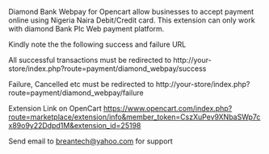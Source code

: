 Diamond Bank Webpay for Opencart allow businesses to accept payment online using Nigeria Naira Debit/Credit card. This extension can only work with diamond Bank Plc Web payment platform.

Kindly note the the following success and failure URL

All successful transactions must be redirected to 
http://your-store/index.php?route=payment/diamond_webpay/success

Failure, Cancelled etc must be redirected to 
http://your-store/index.php?route=payment/diamond_webpay/failure


Extension Link on OpenCart
https://www.opencart.com/index.php?route=marketplace/extension/info&member_token=CszXuPev9XNbaSWp7cx89o9y22Ddpd1M&extension_id=25198


Send email to breantech@yahoo.com for support
